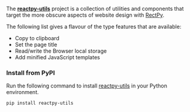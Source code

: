 
The **[reactpy-utils]** project is a collection of utilities and components that target the more obscure aspects
of website design with [RectPy]. 

The following list gives a flavour of the type features that are available:

* Copy to clipboard
* Set the page title
* Read/write the Browser local storage 
* Add minified JavaScript templates

### Install from PyPI

Run the following command to install [reactpy-utils] in your Python environment.

```bash linenums="0"
pip install reactpy-utils
```

[reactpy-utils]: https://pypi.org/jonesst2608/reactpy-utils/
[RectPy]: https://reactpy.dev/docs/index.html
